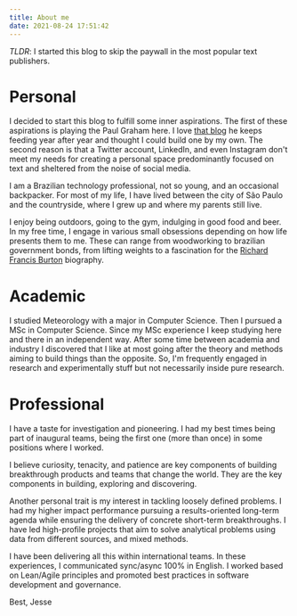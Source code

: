 ```yaml
---
title: About me
date: 2021-08-24 17:51:42
---
```


*TLDR*: I started this blog to skip the paywall in the most popular text publishers.

# Personal 

I decided to start this blog to fulfill some inner aspirations. The first of these aspirations is playing the Paul Graham here. I love [that blog](http://paulgraham.com/) he keeps feeding year after year and thought I could build one by my own. The second reason is that a Twitter account, LinkedIn, and even Instagram don't meet my needs for creating a personal space predominantly focused on text and sheltered from the noise of social media.

I am a Brazilian technology professional, not so young, and an occasional backpacker. For most of my life, I have lived between the city of São Paulo and the countryside, where I grew up and where my parents still live.

I enjoy being outdoors, going to the gym, indulging in good food and beer. In my free time, I engage in various small obsessions depending on how life presents them to me. These can range from woodworking to brazilian government bonds, from lifting weights to a fascination for the [Richard Francis Burton](https://pt.wikipedia.org/wiki/Richard_Francis_Burton) biography.  


# Academic

I studied Meteorology with a major in Computer Science. Then I pursued a MSc in Computer Science. Since my MSc experience I keep studying here and there in an independent way. After some time between academia and industry I discovered that I like at most going after the theory and methods aiming to build things than the opposite. So, I'm frequently engaged in research and experimentally stuff but not necessarily inside pure research. 

# Professional

I have a taste for investigation and pioneering. I had my best times being part of inaugural teams, being the first one (more than once) in some positions where I worked. 

I believe curiosity, tenacity, and patience are key components of building breakthrough products and teams that change the world. They are the key components in building, exploring and discovering.

Another personal trait is my interest in tackling loosely defined problems. I had my higher impact performance pursuing a results-oriented long-term agenda while ensuring the delivery of concrete short-term breakthroughs. I have led high-profile projects that aim to solve analytical problems using data from different sources, and mixed methods.

I have been delivering all this within international teams. In these experiences, I communicated sync/async 100% in English. I worked based on Lean/Agile principles and promoted best practices in software development and governance.


Best, Jesse
